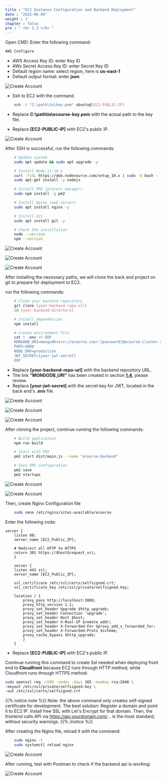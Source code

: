```yaml
---
title : "EC2 Instance Configuration and Backend Deployment"
date : "2025-06-08"
weight : 3
chapter : false
pre : " <b> 2.3 </b> "
---
```


Open CMD:
Enter the following command:
```Bash
AWS Configure
```
- AWS Access Key ID: enter Key ID
- AWs Secret Access Key ID: enter Secret Key ID
- Default region name: select region, here is **us-east-1**
- Default output format: enter **json**

![Create Account](/NestJS-AWS-workshop/images/3/EC.PNG)

- Ssh to EC2 with the command
```bash
    ssh -i "C:\path\to\key.pem" ubuntu@[EC2-PUBLIC-IP]
```
- Replace **C:\path\to\ecourse-key.pem** with the actual path to the key file.

- Replace **[EC2-PUBLIC-IP]** with EC2's public IP.

![Create Account](/NestJS-AWS-workshop/images/3/EC1.png)

After SSH is successful, run the following commands:
```bash
    # Update system
    sudo apt update && sudo apt upgrade -y

    # Install Node.js 18.x
    curl -fsSL https://deb.nodesource.com/setup_18.x | sudo -E bash -
    sudo apt-get install -y nodejs

    # Install PM2 (process manager)
    sudo npm install -g pm2

    # Install Nginx (web server)
    sudo apt install nginx -y

    # Install Git
    sudo apt install git -y

    # Check the installation
    node --version
    npm --version
```
![Create Account](/NestJS-AWS-workshop/images/3/EC2.png)

![Create Account](/NestJS-AWS-workshop/images/3/EC3.png)

![Create Account](/NestJS-AWS-workshop/images/3/EC4.png)

After installing the necessary paths, we will clone the back end project on git to prepare for deployment to EC2.

run the following commands:

```bash 
    # Clone your backend repository 
    git clone [your-backend-repo-url] 
    cd [your-backend-directory] 

    # Install dependencies 
    npm install 

    # Create environment file 
    cat > .env << EOF 
    MONGODB_URI=mongodb+srv://ecourse_user:[password]@ecourse-cluster.xxxxx.mongodb.net/ecourse 
    PORT=3000 
    NODE_ENV=production 
    JWT_SECRET=[your-jwt-secret] 
    EOF
```
- Replace **[your-backend-repo-url]** with the backend repository URL.
- The link **"MONGODB_URI"** has been created in section [**1.4**](/vi/1-create-new-aws-account/1.4-create-mongodb-database/), please review.
- Replace **[your-jwt-secret]** with the secret key for JWT, located in the back end's **.env** file.

![Create Account](/NestJS-AWS-workshop/images/3/EC5.png)

![Create Account](/NestJS-AWS-workshop/images/3/EC6.PNG)

![Create Account](/NestJS-AWS-workshop/images/3/EC9.png)

After cloning the project, continue running the following commands:

```bash 
    # Build application 
    npm run build 

    # Start with PM2 
    pm2 start dist/main.js --name "ecourse-backend" 

    # Save PM2 configuration 
    pm2 save 
    pm2 startups
```

![Create Account](/NestJS-AWS-workshop/images/3/EC7.png)

![Create Account](/NestJS-AWS-workshop/images/3/EC8.png)

Then, create Nginx Configuration file

```bash 
    sudo nano /etc/nginx/sites-available/ecourse
```

Enter the following code:

```nginx 
server {
    listen 80;
    server_name [EC2_Public_IP];

    # Redirect all HTTP to HTTPS
    return 301 https://$host$request_uri;
    }

    server {
    listen 443 ssl;
    server_name [EC2_Public_IP];

    ssl_certificate /etc/ssl/certs/selfsigned.crt;
    ssl_certificate_key /etc/ssl/private/selfsigned.key;

    location / {
        proxy_pass http://localhost:3000;
        proxy_http_version 1.1;
        proxy_set_header Upgrade $http_upgrade;
        proxy_set_header Connection 'upgrade';
        proxy_set_header Host $host;
        proxy_set_header X-Real-IP $remote_addr;
        proxy_set_header X-Forwarded-For $proxy_add_x_forwarded_for;
        proxy_set_header X-Forwarded-Proto $scheme;
        proxy_cache_bypass $http_upgrade;
        }
    }
```
- Replace **[EC2-PUBLIC-IP]** with EC2's public IP.

Continue running this command to create Ssl needed when deploying front end to **Cloudfront** because EC2 runs through HTTP method, while Cloudfront runs through HTTPS method:

```bash
sudo openssl req -x509 -nodes -days 365 -newkey rsa:2048 \
-keyout /etc/ssl/private/selfsigned.key \
-out /etc/ssl/certs/selfsigned.crt
```

{{% notice note %}}
Note: the above command only creates self-signed certificate for development.
The best solution: Register a domain and point it to EC2 IP. Install free SSL with Let's Encrypt for that domain. Then, the frontend calls API via https://api.yourdomain.com/... is the most standard, without security warnings.
{{% /notice %}}

After creating the Nginx file, reload it with the command:

```bash
    sudo nginx -t
    sudo systemctl reload nginx
```

![Create Account](/NestJS-AWS-workshop/images/3/EC10.png)

After running, test with Postman to check if the backend api is working:

![Create Account](/NestJS-AWS-workshop/images/3/EC11.PNG)